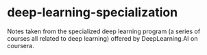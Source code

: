 # deep-learning-specialization
Notes taken from the specialized deep learning program (a series of courses all related to deep learning) offered by DeepLearning.AI on coursera.
